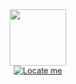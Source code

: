 <div id="header" align="center">
  <img src="https://media.giphy.com/media/M9gbBd9nbDrOTu1Mqx/giphy.gif" width="100"/>
  <div id="badges">
    <a href="https://tanujmahajanoo7.github.io/Longitude-and-Latitude-Finder/">
      <img src="https://img.shields.io/badge/Locate Me-blue?style=for-the-badge&logo=google-maps&logoColor=white" alt="Locate me"/>
    </a>
  </div>
</div>
